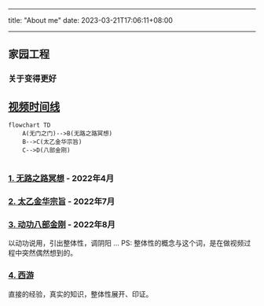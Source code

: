 
---
title: "About me"
date: 2023-03-21T17:06:11+08:00

---


## 家园工程
### 关于变得更好

## [视频时间线](/posts/test/)

```mermaid
flowchart TD
    A(无门之门)-->B(无路之路冥想)
    B-->C(太乙金华宗旨)
    C-->D(八部金刚)
    
```

### [1. 无路之路冥想](https://space.bilibili.com/246314854/channel/seriesdetail?sid=2220369)  - 2022年4月

### [2. 太乙金华宗旨](https://space.bilibili.com/246314854/channel/seriesdetail?sid=2463064) - 2022年7月

### [3. 动功八部金刚](https://space.bilibili.com/246314854/channel/collectiondetail?sid=668132) - 2022年8月
以动功说用，引出整体性，调阴阳 ...
PS: 整体性的概念与这个词，是在做视频过程中突然偶然想到的。

### [4. 西游]()
直接的经验，真实的知识，整体性展开、印证。